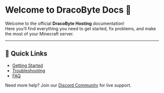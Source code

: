 # Welcome to DracoByte Docs 🚀

Welcome to the official **DracoByte Hosting** documentation!  
Here you’ll find everything you need to get started, fix problems, and make the most of your Minecraft server.

---

## 🧭 Quick Links
- [Getting Started](getting-started.md)
- [Troubleshooting](troubleshooting.md)
- [FAQ](faq.md)

Need more help? Join our [Discord Community](https://discord.gg/avwauuJ9Xm) for live support.

